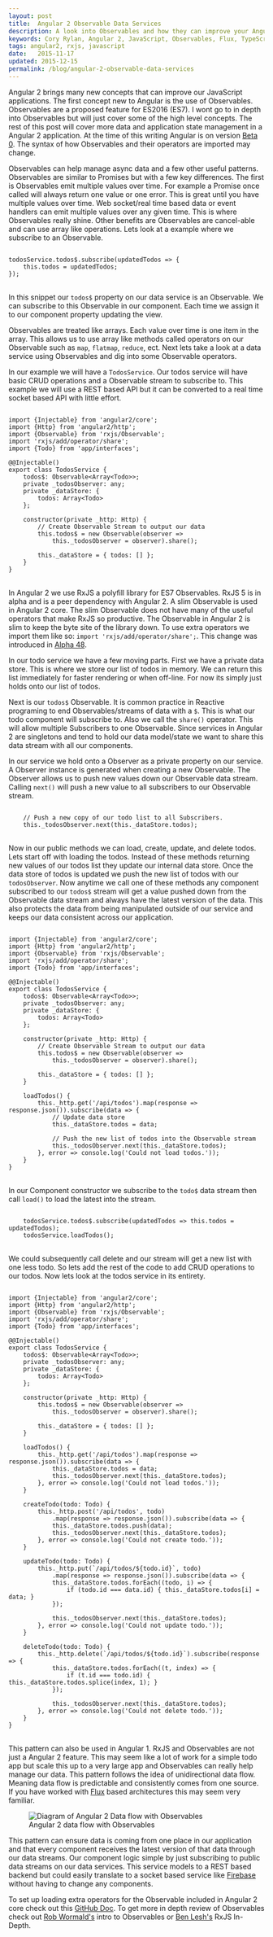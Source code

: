 ```yaml
---
layout: post
title:  Angular 2 Observable Data Services
description: A look into Observables and how they can improve your Angular 2 data services.
keywords: Cory Rylan, Angular 2, JavaScript, Observables, Flux, TypeScript
tags: angular2, rxjs, javascript
date:   2015-11-17
updated: 2015-12-15
permalink: /blog/angular-2-observable-data-services
---
```


Angular 2 brings many new concepts that can improve our JavaScript applications. The first concept new to Angular is the use of Observables.
Observables are a proposed feature for ES2016 (ES7).
I wont go to in depth into Observables but will just cover some of the high level concepts.
The rest of this post will cover more data and application state management in a Angular 2 application. At the time of this writing Angular is on version <a href="https://splintercode.github.io/is-angular-2-ready/" target="_blank">Beta 0</a>.
The syntax of how Observables and their operators are imported may change.

Observables can help manage async data and a few other useful patterns. Observables are similar to Promises but with a few key differences. The first is Observables emit
multiple values over time. For example a Promise once called will always return one value or one error.
This is great until you have multiple values over time. Web socket/real time based data or event handlers can
emit multiple values over any given time. This is where Observables really shine. Other benefits are
Observables are cancel-able and can use array like operations. Lets look at a example where we subscribe
to an Observable.

<pre class="language-javascript">
<code>
todosService.todos$.subscribe(updatedTodos => {
    this.todos = updatedTodos;
});
</code>
</pre>

In this snippet our `todos$` property on our data service is an Observable. We can subscribe to this
Observable in our component. Each time we assign it to our component property updating the view.

Observables are treated like arrays. Each value over time is one item in the array.
This allows us to use array like methods called operators on our Observable such as `map`, `flatmap`,
`reduce`, ect. Next lets take a look at a data service using Observables and dig into some Observable operators.

In our example we will have a `TodosService`. Our todos service will have basic CRUD operations and a
Observable stream to subscribe to. This example we will use a REST based API but it can be converted to a real time socket based API with little effort.

<pre class="language-javascript">
<code>
import {Injectable} from 'angular2/core';
import {Http} from 'angular2/http';
import {Observable} from 'rxjs/Observable';
import 'rxjs/add/operator/share';
import {Todo} from 'app/interfaces';

@@Injectable()
export class TodosService {
    todos$: Observable&lt;Array&lt;Todo&gt;&gt;;
    private _todosObserver: any;
    private _dataStore: {
        todos: Array&lt;Todo&gt;
    };
     
    constructor(private _http: Http) {
        // Create Observable Stream to output our data
        this.todos$ = new Observable(observer => 
            this._todosObserver = observer).share();
     
        this._dataStore = { todos: [] };
    }
}
</code>
</pre>

In Angular 2 we use RxJS a polyfill library for ES7 Observables. RxJS 5 is in alpha and is a peer dependency with Angular 2.
A slim Observable is used in Angular 2 core. The slim Observable does not have many of the useful operators that make RxJS so productive.
The Observable in Angular 2 is slim to keep the byte site of the library down. To use extra operators we import them like
so: `import 'rxjs/add/operator/share';`.
This change was introduced in <a href="https://github.com/angular/angular/blob/master/CHANGELOG.md#200-alpha48-2015-12-05" target="_blank">Alpha 48</a>.

In our todo service we have a few moving parts. First we have a private data store. This is where we store our
list of todos in memory. We can return this list immediately for faster rendering or when off-line. For now
its simply just holds onto our list of todos.

Next is our `todos$` Observable. It is common practice
in Reactive programing to end Observables/streams of data with a `$`. This is what our todo component
will subscribe to. Also we call the `share()` operator. This will allow multiple Subscribers to one
Observable. Since services in Angular 2 are singletons and tend to hold our data model/state we want to share
this data stream with all our components.

In our service we hold onto a Observer as a private property on our service. A Observer instance is generated when creating a
new Observable. The Observer allows us to push new values down our Observable data stream. Calling `next()`
will push a new value to all subscribers to our Observable stream.

<pre class="language-javascript">
<code>
    // Push a new copy of our todo list to all Subscribers.
    this._todosObserver.next(this._dataStore.todos);
</code>
</pre>
 
Now in our public methods we can load, create, update, and delete todos. Lets start off with loading the todos. Instead of these methods returning new
values of our todos list they update our internal data store. Once the data store of todos is updated we push
the new list of todos with our `todosObserver`. Now anytime we call one of these methods any component subscribed
to our `todos$` stream will get a value pushed down from the Observable data stream and always have the latest version of the data.
This also protects the data from being manipulated outside of our service and keeps our data consistent across our application.

<pre class="language-javascript">
<code>
import {Injectable} from 'angular2/core';
import {Http} from 'angular2/http';
import {Observable} from 'rxjs/Observable';
import 'rxjs/add/operator/share';
import {Todo} from 'app/interfaces';

@@Injectable()
export class TodosService {
    todos$: Observable&lt;Array&lt;Todo&gt;&gt;;
    private _todosObserver: any;
    private _dataStore: {
        todos: Array&lt;Todo&gt;
    };
     
    constructor(private _http: Http) {
        // Create Observable Stream to output our data
        this.todos$ = new Observable(observer => 
            this._todosObserver = observer).share();
     
        this._dataStore = { todos: [] };
    }
     
    loadTodos() {
        this._http.get('/api/todos').map(response => response.json()).subscribe(data => {
            // Update data store
            this._dataStore.todos = data;
     
            // Push the new list of todos into the Observable stream
            this._todosObserver.next(this._dataStore.todos);
        }, error => console.log('Could not load todos.'));
    }
}
</code>
</pre>

In our Component constructor we subscribe to the `todo$` data stream then call `load()` to load the latest into the stream.

<pre class="language-javascript">
<code>
    todosService.todos$.subscribe(updatedTodos => this.todos = updatedTodos);
    todosService.loadTodos();
</code>
</pre>

We could subsequently call delete and our stream will get a new list with one less todo. So lets add the rest of the code to add CRUD operations to our todos.
Now lets look at the todos service in its entirety.

<pre class="language-javascript">
<code>
import {Injectable} from 'angular2/core';
import {Http} from 'angular2/http';
import {Observable} from 'rxjs/Observable';
import 'rxjs/add/operator/share';
import {Todo} from 'app/interfaces';
     
@@Injectable()
export class TodosService {
    todos$: Observable&lt;Array&lt;Todo&gt;&gt;;
    private _todosObserver: any;
    private _dataStore: {
        todos: Array&lt;Todo&gt;
    };
     
    constructor(private _http: Http) {
        this.todos$ = new Observable(observer => 
            this._todosObserver = observer).share();
     
        this._dataStore = { todos: [] };
    }
     
    loadTodos() {
        this._http.get('/api/todos').map(response => response.json()).subscribe(data => {
            this._dataStore.todos = data;
            this._todosObserver.next(this._dataStore.todos);
        }, error => console.log('Could not load todos.'));
    }
     
    createTodo(todo: Todo) {
        this._http.post('/api/todos', todo)
            .map(response => response.json()).subscribe(data => {
            this._dataStore.todos.push(data);   
            this._todosObserver.next(this._dataStore.todos);
        }, error => console.log('Could not create todo.'));
    }
     
    updateTodo(todo: Todo) {
        this._http.put(`/api/todos/${todo.id}`, todo)
            .map(response => response.json()).subscribe(data => {
            this._dataStore.todos.forEach((todo, i) => {
                if (todo.id === data.id) { this._dataStore.todos[i] = data; }
            });
     
            this._todosObserver.next(this._dataStore.todos);
        }, error => console.log('Could not update todo.'));
    }
     
    deleteTodo(todo: Todo) {
        this._http.delete(`/api/todos/${todo.id}`).subscribe(response => {
            this._dataStore.todos.forEach((t, index) => {
                if (t.id === todo.id) { this._dataStore.todos.splice(index, 1); }
            });
     
            this._todosObserver.next(this._dataStore.todos);
        }, error => console.log('Could not delete todo.'));
    }
}
</code>
</pre>

This pattern can also be used in Angular 1. RxJS and Observables are not just a Angular 2 feature. This may seem like a lot
of work for a simple todo app but scale this up to a very large app and Observables can really help manage our data. This pattern
follows the idea of unidirectional data flow. Meaning data flow is predictable and consistently comes from one source. 
If you have worked with <a href="https://facebook.github.io/flux/docs/overview.html" target="_blank">Flux</a> based architectures this may seem very familiar.

<figure class="col-9-contain">
<img src="/assets/images/posts/angular-2-observable-data-services/ng2data-serv.png" alt="Diagram of Angular 2 Data flow with Observables" class="full-width">
<figcaption>Angular 2 data flow with Observables</figcaption>
</figure>

This pattern can ensure data is coming from one place in our application and that every component receives the latest version of that data through our data streams.
Our component logic simple by just subscribing to public data streams on our data services.
This service models to a REST based backend but could easily translate to a socket based service like <a href="https://www.firebase.com/" target="_blank">Firebase</a>
without having to change any components.

To set up loading extra operators for the Observable included in Angular 2 core check out this <a href="https://github.com/escardin/angular2-community-faq/blob/master/rxjs_operators.md" target="_blank">GitHub Doc</a>.
To get more in depth review of Observables check out <a href="https://vimeo.com/144625829">Rob Wormald's</a> intro to Observables or <a href="https://www.youtube.com/watch?v=KOOT7BArVHQ">Ben Lesh's</a> RxJS In-Depth.